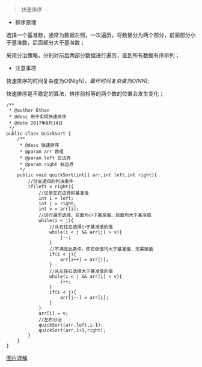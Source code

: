 >快速排序

- 排序原理

选择一个基准数，通常为数据左侧，一次遍历，将数据分为两个部分，前面部分小于基准数，后面部分大于基准数；

采用分治策略，分别对前后两部分数据进行遍历，直到所有数据有序排列；

- 注意事项

快速排序的时间复杂度为O(N*lgN)，最坏时间复杂度为O(N*N);

快速排序是不稳定的算法，排序前相等的两个数的位置会发生变化；


```
/**
 * @author Ethan
 * @desc 用于实现快速排序
 * @date 2017年8月14日
 */
public class QuickSort {
	/**
	 * @desc 快速排序
	 * @param arr 数组
	 * @param left 左边界
	 * @param right 右边界
	 */
	public void quickSort(int[] arr,int left,int right){
		//分支递归的判决条件
		if(left < right){
			//记录左右边界和基准值
			int i = left;
			int j = right;
			int v = arr[i];
			//进行遍历选择，前面均小于基准值，后面均大于基准值
			while(i < j){
				//从右往左选择小于基准值的值
				while(i < j && arr[j] > v){
					j--;
				}
				//不满足此条件，即右侧值均大于基准值，无需赋值
				if(i < j){
					arr[i++] = arr[j];
				}
				//从左往右选择大于基准值的值
				while(i < j && arr[i] < v){
					i++;
				}
				if(i < j){
					arr[j--] = arr[i];
				}
			}
			arr[i] = v;
			//左右分治
			quickSort(arr,left,i-1);
			quickSort(arr,i+1,right);
		}
	}
}
```

[图片详解](http://images.cnitblog.com/i/497634/201403/121659127078460.jpg)
